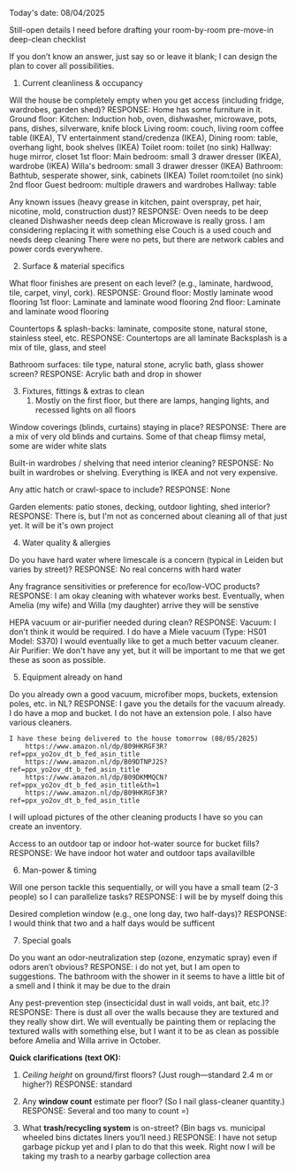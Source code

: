 Today's date: 08/04/2025

Still-open details I need before drafting your room-by-room pre-move-in deep-clean checklist

If you don’t know an answer, just say so or leave it blank; I can design the plan to cover all possibilities.

1. Current cleanliness & occupancy

Will the house be completely empty when you get access (including fridge, wardrobes, garden shed)?
RESPONSE: Home has some furniture in it. 
	Ground floor:
		Kitchen: Induction hob, oven, dishwasher, microwave, pots, pans, dishes, silverware, knife block
		Living room: couch, living room coffee table (IKEA), TV entertainment stand/credenza (IKEA), 
		Dining room: table, overhang light, book shelves (IKEA)
		Toilet room: toilet (no sink)
		Hallway: huge mirror, closet 
	1st floor:
		Main bedroom: small 3 drawer dresser (IKEA), wardrobe (IKEA)
		Willa's bedroom: small 3 drawer dresser (IKEA)
		Bathroom: Bathtub, sesperate shower, sink, cabinets (IKEA)
		Toilet room:toilet (no sink)
	2nd floor
		Guest bedroom: multiple drawers and wardrobes 
		Hallway: table

Any known issues (heavy grease in kitchen, paint overspray, pet hair, nicotine, mold, construction dust)?
RESPONSE: 
	Oven needs to be deep cleaned
	Dishwasher needs deep clean
	Microwave is really gross. I am considering replacing it with something else
	Couch is a used couch and needs deep cleaning
	There were no pets, but there are network cables and power cords everywhere. 


2. Surface & material specifics

What floor finishes are present on each level? (e.g., laminate, hardwood, tile, carpet, vinyl, cork).
RESPONSE: 
	Ground floor: Mostly laminate wood flooring
	1st floor: Laminate and laminate wood flooring
	2nd floor: Laminate and laminate wood flooring

Countertops & splash-backs: laminate, composite stone, natural stone, stainless steel, etc.
RESPONSE: 
	Countertops are all laminate 
	Backsplash is a mix of tile, glass, and steel

Bathroom surfaces: tile type, natural stone, acrylic bath, glass shower screen?
RESPONSE: 
	Acrylic bath and drop in shower 


3. Fixtures, fittings & extras to clean
	1. Mostly on the first floor, but there are lamps, hanging lights, and recessed lights on all floors 

Window coverings (blinds, curtains) staying in place?
RESPONSE: 
	There are a mix of very old blinds and curtains. Some of that cheap flimsy metal, some are wider white slats

Built-in wardrobes / shelving that need interior cleaning?
RESPONSE: 
	No built in wardrobes or shelving. Everything is IKEA and not very expensive. 
	
Any attic hatch or crawl-space to include?
RESPONSE: None

Garden elements: patio stones, decking, outdoor lighting, shed interior?
RESPONSE: 
	There is, but I'm not as concerned about cleaning all of that just yet. It will be it's own project



4. Water quality & allergies

Do you have hard water where limescale is a concern (typical in Leiden but varies by street)?
RESPONSE: 
	No real concerns with hard water
	
Any fragrance sensitivities or preference for eco/low-VOC products?
RESPONSE: 
	I am okay cleaning with whatever works best. Eventually, when Amelia (my wife) and Willa (my daughter) arrive they will be senstive

HEPA vacuum or air-purifier needed during clean?
RESPONSE: 
	Vacuum: I don't think it would be required. I do have a Miele vacuum (Type: HS01 Model: S370) I would eventually like to get a much better vacuum cleaner.
	Air Purifier: We don't have any yet, but it will be important to me that we get these as soon as possible.

5. Equipment already on hand

Do you already own a good vacuum, microfiber mops, buckets, extension poles, etc. in NL?
RESPONSE: 
	I gave you the details for the vacuum already. I do have a mop and bucket. I do not have an extension pole. I also have various cleaners. 

	I have these being delivered to the house tomorrow (08/05/2025)
		https://www.amazon.nl/dp/B09HKRGF3R?ref=ppx_yo2ov_dt_b_fed_asin_title
		https://www.amazon.nl/dp/B09DTNPJ2S?ref=ppx_yo2ov_dt_b_fed_asin_title
		https://www.amazon.nl/dp/B09DKMMQCN?ref=ppx_yo2ov_dt_b_fed_asin_title&th=1
		https://www.amazon.nl/dp/B09HKRGF3R?ref=ppx_yo2ov_dt_b_fed_asin_title

I will upload pictures of the other cleaning products I have so you can create an inventory.

Access to an outdoor tap or indoor hot-water source for bucket fills?
RESPONSE: 
We have indoor hot water and outdoor taps availavilble 

6. Man-power & timing

Will one person tackle this sequentially, or will you have a small team (2-3 people) so I can parallelize tasks?
RESPONSE: 
	I will be by myself doing this

Desired completion window (e.g., one long day, two half-days)?
RESPONSE: 
	I would think that two and a half days would be sufficent


7. Special goals

Do you want an odor-neutralization step (ozone, enzymatic spray) even if odors aren’t obvious?
RESPONSE: 
	i do not yet, but I am open to suggestions. The bathroom with the shower in it seems to have a little bit of a smell and I think it may be due to the drain

Any pest-prevention step (insecticidal dust in wall voids, ant bait, etc.)?
RESPONSE: 
	There is dust all over the walls because they are textured and they really show dirt. We will eventually be painting them or replacing the textured walls with something else, but I want it to be as clean as possible before Amelia and Willa arrive in October. 



**Quick clarifications (text OK):**

1. _Ceiling height_ on ground/first floors? (Just rough—standard 2.4 m or higher?)
RESPONSE: standard

2. Any **window count** estimate per floor? (So I nail glass-cleaner quantity.)
RESPONSE: Several and too many to count =)
    
3. What **trash/recycling system** is on-street? (Bin bags vs. municipal wheeled bins dictates liners you’ll need.)
RESPONSE: I have not setup garbage pickup yet and I plan to do that this week. Right now I will be taking my trash to a nearby garbage collection area
